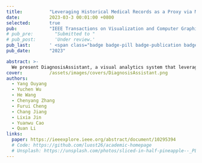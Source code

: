 ```yaml
---
title:          "Leveraging Historical Medical Records as a Proxy via Multimodal Modeling and Visualization to Enrich Medical Diagnostic Learning"
date:           2023-03-3 00:01:00 +0800
selected:       true
pub:            "IEEE Transactions on Visualization and Computer Graphics (TVCG)"
# pub_pre:        "Submitted to "
# pub_post:       'Under review.'
pub_last:       ' <span class="badge badge-pill badge-publication badge-success">VIS 2023</span>'
pub_date:       "2023"

abstract: >-
  We present DiagnosisAssistant, a visual analytics system that leverages historical medical records as a proxy for multimodal modeling and visualization to enhance the learning experience of interns and novice physicians. The system employs elaborately designed visualizations to explore different modality data, offer diagnostic interpretive hints based on the constructed model, and enable comparative analyses of specific patients.
cover:          /assets/images/covers/DiagnosisAssistant.png
authors:
  - Yang Ouyang
  - Yuchen Wu
  - He Wang
  - Chenyang Zhang
  - Furui Cheng
  - Chang Jiang
  - Lixia Jin
  - Yuanwu Cao
  - Quan Li
links:
  paper: https://ieeexplore.ieee.org/abstract/document/10295394
  # Code: https://github.com/luost26/academic-homepage
  # Unsplash: https://unsplash.com/photos/sliced-in-half-pineapple--_PLJZmHZzk
---
```

